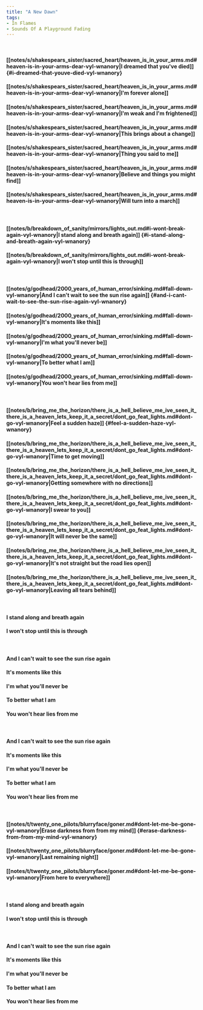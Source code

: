 ```yaml
---
title: "A New Dawn"
tags:
- In Flames
- Sounds Of A Playground Fading
---
```

&nbsp;
#### [[notes/s/shakespears_sister/sacred_heart/heaven_is_in_your_arms.md#heaven-is-in-your-arms-dear-vyl-wnanory|I dreamed that you've died]] {#i-dreamed-that-youve-died-vyl-wnanory}
#### [[notes/s/shakespears_sister/sacred_heart/heaven_is_in_your_arms.md#heaven-is-in-your-arms-dear-vyl-wnanory|I'm forever alone]]
#### [[notes/s/shakespears_sister/sacred_heart/heaven_is_in_your_arms.md#heaven-is-in-your-arms-dear-vyl-wnanory|I'm weak and I'm frightened]]
#### [[notes/s/shakespears_sister/sacred_heart/heaven_is_in_your_arms.md#heaven-is-in-your-arms-dear-vyl-wnanory|This brings about a change]]
#### [[notes/s/shakespears_sister/sacred_heart/heaven_is_in_your_arms.md#heaven-is-in-your-arms-dear-vyl-wnanory|Thing you said to me]]
#### [[notes/s/shakespears_sister/sacred_heart/heaven_is_in_your_arms.md#heaven-is-in-your-arms-dear-vyl-wnanory|Believe and things you might find]]
#### [[notes/s/shakespears_sister/sacred_heart/heaven_is_in_your_arms.md#heaven-is-in-your-arms-dear-vyl-wnanory|Will turn into a march]]
&nbsp;
#### [[notes/b/breakdown_of_sanity/mirrors/lights_out.md#i-wont-break-again-vyl-wnanory|I stand along and breath again]] {#i-stand-along-and-breath-again-vyl-wnanory}
#### [[notes/b/breakdown_of_sanity/mirrors/lights_out.md#i-wont-break-again-vyl-wnanory|I won't stop until this is through]]
&nbsp;
#### [[notes/g/godhead/2000_years_of_human_error/sinking.md#fall-down-vyl-wnanory|And I can't wait to see the sun rise again]] {#and-i-cant-wait-to-see-the-sun-rise-again-vyl-wnanory}
#### [[notes/g/godhead/2000_years_of_human_error/sinking.md#fall-down-vyl-wnanory|It's moments like this]]
#### [[notes/g/godhead/2000_years_of_human_error/sinking.md#fall-down-vyl-wnanory|I'm what you'll never be]]
#### [[notes/g/godhead/2000_years_of_human_error/sinking.md#fall-down-vyl-wnanory|To better what I am]]
#### [[notes/g/godhead/2000_years_of_human_error/sinking.md#fall-down-vyl-wnanory|You won't hear lies from me]]
&nbsp;
#### [[notes/b/bring_me_the_horizon/there_is_a_hell_believe_me_ive_seen_it_there_is_a_heaven_lets_keep_it_a_secret/dont_go_feat_lights.md#dont-go-vyl-wnanory|Feel a sudden haze]] {#feel-a-sudden-haze-vyl-wnanory}
#### [[notes/b/bring_me_the_horizon/there_is_a_hell_believe_me_ive_seen_it_there_is_a_heaven_lets_keep_it_a_secret/dont_go_feat_lights.md#dont-go-vyl-wnanory|Time to get moving]]
#### [[notes/b/bring_me_the_horizon/there_is_a_hell_believe_me_ive_seen_it_there_is_a_heaven_lets_keep_it_a_secret/dont_go_feat_lights.md#dont-go-vyl-wnanory|Getting somewhere with no directions]]
#### [[notes/b/bring_me_the_horizon/there_is_a_hell_believe_me_ive_seen_it_there_is_a_heaven_lets_keep_it_a_secret/dont_go_feat_lights.md#dont-go-vyl-wnanory|I swear to you]]
#### [[notes/b/bring_me_the_horizon/there_is_a_hell_believe_me_ive_seen_it_there_is_a_heaven_lets_keep_it_a_secret/dont_go_feat_lights.md#dont-go-vyl-wnanory|It will never be the same]]
#### [[notes/b/bring_me_the_horizon/there_is_a_hell_believe_me_ive_seen_it_there_is_a_heaven_lets_keep_it_a_secret/dont_go_feat_lights.md#dont-go-vyl-wnanory|It's not straight but the road lies open]]
#### [[notes/b/bring_me_the_horizon/there_is_a_hell_believe_me_ive_seen_it_there_is_a_heaven_lets_keep_it_a_secret/dont_go_feat_lights.md#dont-go-vyl-wnanory|Leaving all tears behind]]
&nbsp;
#### I stand along and breath again
#### I won't stop until this is through
&nbsp;
#### And I can't wait to see the sun rise again
#### It's moments like this
#### I'm what you'll never be
#### To better what I am
#### You won't hear lies from me
&nbsp;
#### And I can't wait to see the sun rise again
#### It's moments like this
#### I'm what you'll never be
#### To better what I am
#### You won't hear lies from me
&nbsp;
#### [[notes/t/twenty_one_pilots/blurryface/goner.md#dont-let-me-be-gone-vyl-wnanory|Erase darkness from from my mind]] {#erase-darkness-from-from-my-mind-vyl-wnanory}
#### [[notes/t/twenty_one_pilots/blurryface/goner.md#dont-let-me-be-gone-vyl-wnanory|Last remaining night]]
#### [[notes/t/twenty_one_pilots/blurryface/goner.md#dont-let-me-be-gone-vyl-wnanory|From here to everywhere]]
&nbsp;
#### I stand along and breath again
#### I won't stop until this is through
&nbsp;
#### And I can't wait to see the sun rise again
#### It's moments like this
#### I'm what you'll never be
#### To better what I am
#### You won't hear lies from me
